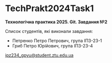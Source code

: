 # TechPrakt2024Task1
**Технологічна практика 2025. Git. Завдання №2**

Список студентів, які виконали завдання:
* Петренко Петро Петрович, група ІПЗ-23-1
* Гриб Петро Юрійович, група ІПЗ-23-4

ipz234_gpyu@student.ztu.edu.ua
